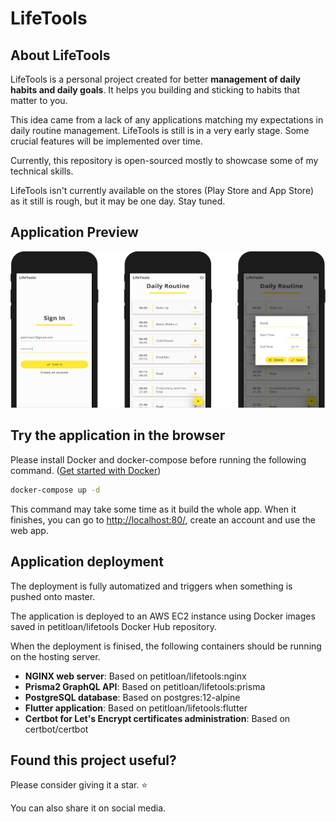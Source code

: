 # LifeTools

## About LifeTools

LifeTools is a personal project created for better **management of daily habits
and daily goals**. It helps you building and sticking to habits that matter to you.

This idea came from a lack of any applications matching my expectations in daily
routine management. LifeTools is still is in a very early stage. Some crucial
features will be implemented over time.

Currently, this repository is open-sourced mostly to showcase some of my
technical skills.

LifeTools isn't currently available on the stores (Play Store and App Store) as
it still is rough, but it may be one day. Stay tuned. 

## Application Preview

![Preview of LifeTools app](https://github.com/loan-petit/lifetools/blob/media/app_preview.png)

## Try the application in the browser

Please install Docker and docker-compose before running the following command.
([Get started with Docker](https://www.docker.com/get-started))

```bash
docker-compose up -d
```

This command may take some time as it build the whole app.
When it finishes, you can go to <http://localhost:80/>, create an account and use the web app.

## Application deployment

The deployment is fully automatized and triggers when something is pushed onto master.

The application is deployed to an AWS EC2 instance using Docker images saved in
petitloan/lifetools Docker Hub repository.

When the deployment is finised, the following containers should be running on the hosting server.

- **NGINX web server**: Based on petitloan/lifetools:nginx
- **Prisma2 GraphQL API**: Based on petitloan/lifetools:prisma
- **PostgreSQL database**: Based on postgres:12-alpine
- **Flutter application**: Based on petitloan/lifetools:flutter
- **Certbot for Let's Encrypt certificates administration**: Based on certbot/certbot

## Found this project useful?

Please consider giving it a star. :star:

You can also share it on social media.

